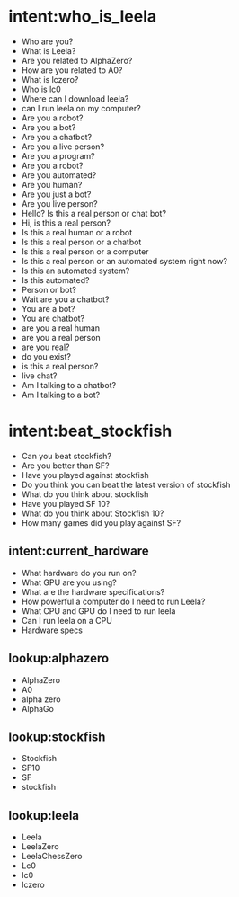 # intent:who_is_leela
- Who are you?
- What is Leela?
- Are you related to AlphaZero?
- How are you related to A0?
- What is lczero?
- Who is lc0
- Where can I download leela?
- can I run leela on my computer?
- Are you a robot?
- Are you a bot?
- Are you a chatbot?
- Are you a live person?
- Are you a program?
- Are you a robot?
- Are you automated?
- Are you human?
- Are you just a bot?
- Are you live person?
- Hello? Is this a real person or chat bot?
- Hi, is this a real person?
- Is this a real human or a robot
- Is this a real person or a chatbot
- Is this a real person or a computer
- Is this a real person or an automated system right now?
- Is this an automated system?
- Is this automated?
- Person or bot?
- Wait are you a chatbot?
- You are a bot?
- You are chatbot?
- are you a real human
- are you a real person
- are you real?
- do you exist?
- is this a real person?
- live chat?
- Am I talking to a chatbot?
- Am I talking to a bot?

# intent:beat_stockfish
- Can you beat stockfish?
- Are you better than SF?
- Have you played against stockfish
- Do you think you can beat the latest version of stockfish
- What do you think about stockfish
- Have you played SF 10?
- What do you think about Stockfish 10?
- How many games did you play against SF?

## intent:current_hardware
- What hardware do you run on?
- What GPU are you using?
- What are the hardware specifications?
- How powerful a computer do I need to run Leela?
- What CPU and GPU do I need to run leela
- Can I run leela on a CPU
- Hardware specs


## lookup:alphazero
- AlphaZero
- A0
- alpha zero
- AlphaGo

## lookup:stockfish
- Stockfish
- SF10
- SF
- stockfish

## lookup:leela
- Leela
- LeelaZero
- LeelaChessZero
- Lc0
- lc0
- lczero
